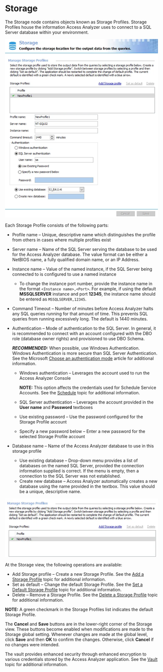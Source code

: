 # Storage

The Storage node contains objects known as Storage Profiles. Storage Profiles house the information
Access Analyzer uses to connect to a SQL Server database within your environment.

![Storage Node](../../../../../../static/img/product_docs/accessanalyzer/admin/settings/storage/storage.webp)

Each Storage Profile consists of the following parts:

- Profile name – Unique, descriptive name which distinguishes the profile from others in cases where
  multiple profiles exist
- Server name – Name of the SQL Server serving the database to be used for the Access Analyzer
  database. The value format can be either a NetBIOS name, a fully qualified domain name, or an IP
  Address.
- Instance name – Value of the named instance, if the SQL Server being connected to is configured to
  use a named instance

    - To change the instance port number, provide the instance name in the format
      `<Instance name>,<Port>`. For example, if using the default **MSSQLSERVER** instance and port
      **12345**, the instance name should be entered as `MSSQLSERVER,12345`.

- Command Timeout – Number of minutes before Access Analyzer halts any SQL queries running for that
  amount of time. This prevents SQL queries from running excessively long. The default is 1440
  minutes.
- Authentication – Mode of authentication to the SQL Server. In general, it is recommended to
  connect with an account configured with the DBO role (database owner rights) and provisioned to
  use DBO Schema.

    **_RECOMMENDED:_** When possible, use Windows Authentication. Windows Authentication is more
    secure than SQL Server Authentication. See the Microsoft
    [Choose an authentication mode](https://learn.microsoft.com/en-us/sql/relational-databases/security/choose-an-authentication-mode) article
    for additional information.

    - Windows authentication – Leverages the account used to run the Access Analyzer Console

        **NOTE:** This option affects the credentials used for Schedule Service Accounts. See the
        [Schedule](../schedule.md) topic for additional information.

    - SQL Server authentication – Leverages the account provided in the **User name** and
      **Password** textboxes
    - Use existing password – Use the password configured for the Storage Profile account
    - Specify a new password below – Enter a new password for the selected Storage Profile account

- Database name – Name of the Access Analyzer database to use in this storage profile

    - Use existing database – Drop-down menu provides a list of databases on the named SQL Server,
      provided the connection information supplied is correct. If the menu is empty, then a
      connection to the SQL Server was not established.
    - Create new database – Access Analyzer automatically creates a new database using the name
      provided in the textbox. This value should be a unique, descriptive name.

![Operations on the Storage view](../../../../../../static/img/product_docs/accessanalyzer/admin/settings/storage/storageoperations.webp)

At the Storage view, the following operations are available:

- Add Storage profile – Create a new Storage Profile. See the [Add a Storage Profile](add.md) topic
  for additional information.
- Set as default – Change the default Storage Profile. See the
  [Set a Default Storage Profile](default.md) topic for additional information.
- Delete – Remove a Storage Profile. See the [Delete a Storage Profile](delete.md) topic for
  additional information.

**NOTE:** A green checkmark in the Storage Profiles list indicates the default Storage Profile.

The **Cancel** and **Save** buttons are in the lower-right corner of the Storage view. These buttons
become enabled when modifications are made to the Storage global setting. Whenever changes are made
at the global level, click **Save** and then **OK** to confirm the changes. Otherwise, click
**Cancel** if no changes were intended.

The vault provides enhanced security through enhanced encryption to various credentials stored by
the Access Analyzer application. See the [Vault](../application/vault.md) topic for additional
information.
